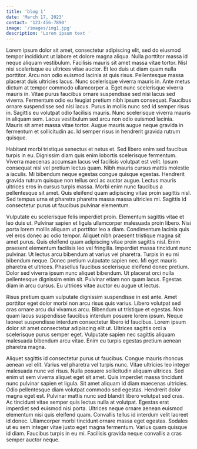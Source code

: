```yaml
---
title: 'blog 1'
date: 'March 17, 2023'
contact: '123-456-7890'
image: '/images/img1.jpg'
description: 'Lorem ipsum text '
---
```

Lorem ipsum dolor sit amet, consectetur adipiscing elit, sed do eiusmod tempor incididunt ut labore et dolore magna aliqua. Nulla porttitor massa id neque aliquam vestibulum. Facilisis mauris sit amet massa vitae tortor. Nisl nisi scelerisque eu ultrices vitae auctor. Et leo duis ut diam quam nulla porttitor. Arcu non odio euismod lacinia at quis risus. Pellentesque massa placerat duis ultricies lacus. Nunc scelerisque viverra mauris in. Ante metus dictum at tempor commodo ullamcorper a. Eget nunc scelerisque viverra mauris in. Vitae purus faucibus ornare suspendisse sed nisi lacus sed viverra. Fermentum odio eu feugiat pretium nibh ipsum consequat. Faucibus ornare suspendisse sed nisi lacus. Purus in mollis nunc sed id semper risus in. Sagittis eu volutpat odio facilisis mauris. Nunc scelerisque viverra mauris in aliquam sem. Lacus vestibulum sed arcu non odio euismod lacinia. Mauris sit amet massa vitae tortor. Augue mauris augue neque gravida in fermentum et sollicitudin ac. Id semper risus in hendrerit gravida rutrum quisque.

Habitant morbi tristique senectus et netus et. Sed libero enim sed faucibus turpis in eu. Dignissim diam quis enim lobortis scelerisque fermentum. Viverra maecenas accumsan lacus vel facilisis volutpat est velit. Ipsum consequat nisl vel pretium lectus quam. Nibh mauris cursus mattis molestie a iaculis. Mi bibendum neque egestas congue quisque egestas. Hendrerit gravida rutrum quisque non tellus orci ac auctor augue. Lectus mauris ultrices eros in cursus turpis massa. Morbi enim nunc faucibus a pellentesque sit amet. Quis eleifend quam adipiscing vitae proin sagittis nisl. Sed tempus urna et pharetra pharetra massa massa ultricies mi. Sagittis id consectetur purus ut faucibus pulvinar elementum.

Vulputate eu scelerisque felis imperdiet proin. Elementum sagittis vitae et leo duis ut. Pulvinar sapien et ligula ullamcorper malesuada proin libero. Nisi porta lorem mollis aliquam ut porttitor leo a diam. Condimentum lacinia quis vel eros donec ac odio tempor. Aliquet nibh praesent tristique magna sit amet purus. Quis eleifend quam adipiscing vitae proin sagittis nisl. Enim praesent elementum facilisis leo vel fringilla. Imperdiet massa tincidunt nunc pulvinar. Ut lectus arcu bibendum at varius vel pharetra. Turpis in eu mi bibendum neque. Donec pretium vulputate sapien nec. Mi eget mauris pharetra et ultrices. Phasellus faucibus scelerisque eleifend donec pretium. Dolor sed viverra ipsum nunc aliquet bibendum. Ut placerat orci nulla pellentesque dignissim enim sit. Pulvinar etiam non quam lacus. Egestas diam in arcu cursus. Eu ultrices vitae auctor eu augue ut lectus.

Risus pretium quam vulputate dignissim suspendisse in est ante. Amet porttitor eget dolor morbi non arcu risus quis varius. Libero volutpat sed cras ornare arcu dui vivamus arcu. Bibendum ut tristique et egestas. Non quam lacus suspendisse faucibus interdum posuere lorem ipsum. Neque laoreet suspendisse interdum consectetur libero id faucibus. Lorem ipsum dolor sit amet consectetur adipiscing elit ut. Ultrices sagittis orci a scelerisque purus semper eget. Vulputate sapien nec sagittis aliquam malesuada bibendum arcu vitae. Enim eu turpis egestas pretium aenean pharetra magna.

Aliquet sagittis id consectetur purus ut faucibus. Congue mauris rhoncus aenean vel elit. Varius vel pharetra vel turpis nunc. Vitae ultricies leo integer malesuada nunc vel risus. Nulla posuere sollicitudin aliquam ultrices. Sed enim ut sem viverra aliquet eget sit amet. Quis imperdiet massa tincidunt nunc pulvinar sapien et ligula. Sit amet aliquam id diam maecenas ultricies. Odio pellentesque diam volutpat commodo sed egestas. Hendrerit dolor magna eget est. Pulvinar mattis nunc sed blandit libero volutpat sed cras. Ac tincidunt vitae semper quis lectus nulla at volutpat. Egestas erat imperdiet sed euismod nisi porta. Ultrices neque ornare aenean euismod elementum nisi quis eleifend quam. Convallis tellus id interdum velit laoreet id donec. Ullamcorper morbi tincidunt ornare massa eget egestas. Sodales ut eu sem integer vitae justo eget magna fermentum. Varius quam quisque id diam. Faucibus turpis in eu mi. Facilisis gravida neque convallis a cras semper auctor neque.


